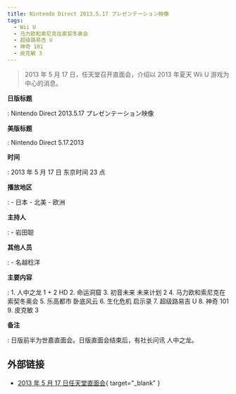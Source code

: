 ```yaml
---
title: Nintendo Direct 2013.5.17 プレゼンテーション映像
tags:
  - Wii U
  - 马力欧和索尼克在索契冬奥会
  - 超级路易吉 U
  - 神奇 101
  - 皮克敏 3
---
```


> 2013 年 5 月 17 日，任天堂召开直面会，介绍以 2013 年夏天 Wii U 游戏为中心的消息。

**日版标题**

:   Nintendo Direct 2013.5.17 プレゼンテーション映像

**美版标题**

:   Nintendo Direct 5.17.2013

**时间**

:   2013 年 5 月 17 日 东京时间 23 点

**播放地区**

:   - 日本
	- 北美
	- 欧洲

**主持人**

:   - 岩田聪

**其他人员**

:   - 名越稔洋

**主要内容**

:   1. 人中之龙 1 + 2 HD
	2. 命运洞窟
	3. 初音未来 未来计划 2
	4. 马力欧和索尼克在索契冬奥会
	5. 乐高都市 卧底风云
	6. 生化危机 启示录
	7. 超级路易吉 U
	8. 神奇 101
	9. 皮克敏 3

**备注**

:   日版前半为世嘉直面会。日版直面会结束后，有社长问讯 人中之龙。

## 外部链接

- [2013 年 5 月 17 日任天堂直面会](https://www.bilibili.com/video/BV11J411k7aq/){ target="_blank" }

